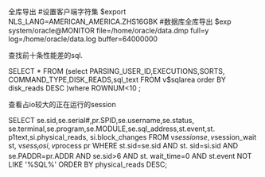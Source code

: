 全库导出
#设置客户端字符集
$export NLS_LANG=AMERICAN_AMERICA.ZHS16GBK
#数据库全库导出
$exp system/oracle@MONITOR file=/home/oracle/data.dmp full=y log=/home/oracle/data.log buffer=64000000


查找前十条性能差的sql. 

SELECT * FROM (select PARSING_USER_ID,EXECUTIONS,SORTS, 
COMMAND_TYPE,DISK_READS,sql_text FROM v$sqlarea 
order BY disk_reads DESC )where ROWNUM<10 ; 

查看占io较大的正在运行的session 

SELECT se.sid,se.serial#,pr.SPID,se.username,se.status, 
se.terminal,se.program,se.MODULE,se.sql_address,st.event,st. 
p1text,si.physical_reads, 
si.block_changes FROM v$session se,v$session_wait st, 
v$sess_io si,v$process pr WHERE st.sid=se.sid AND st. 
sid=si.sid AND se.PADDR=pr.ADDR AND se.sid>6 AND st. 
wait_time=0 AND st.event NOT LIKE '%SQL%' ORDER BY physical_reads DESC;

